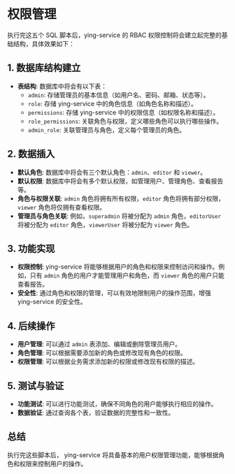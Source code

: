 # 权限管理

执行完这五个 SQL 脚本后，ying-service 的 RBAC 权限控制将会建立起完整的基础结构，具体效果如下：

## 1. 数据库结构建立

- **表结构**: 数据库中将会有以下表：
  - `admin`: 存储管理员的基本信息（如用户名、密码、邮箱、状态等）。
  - `role`: 存储 ying-service 中的角色信息（如角色名称和描述）。
  - `permissions`: 存储 ying-service 中的权限信息（如权限名称和描述）。
  - `role_permissions`: 关联角色与权限，定义哪些角色可以执行哪些操作。
  - `admin_role`: 关联管理员与角色，定义每个管理员的角色。

## 2. 数据插入

- **默认角色**: 数据库中将会有三个默认角色：`admin`、`editor` 和 `viewer`。
- **默认权限**: 数据库中将会有多个默认权限，如管理用户、管理角色、查看报告等。
- **角色与权限关联**: `admin` 角色将拥有所有权限，`editor` 角色将拥有部分权限，`viewer` 角色将仅拥有查看权限。
- **管理员与角色关联**: 例如，`superadmin` 将被分配为 `admin` 角色，`editorUser` 将被分配为 `editor` 角色，`viewerUser` 将被分配为 `viewer` 角色。

## 3. 功能实现

- **权限控制**:  ying-service 将能够根据用户的角色和权限来控制访问和操作。例如，只有 `admin` 角色的用户才能管理用户和角色，而 `viewer` 角色的用户只能查看报告。
- **安全性**: 通过角色和权限的管理，可以有效地限制用户的操作范围，增强 ying-service 的安全性。

## 4. 后续操作

- **用户管理**: 可以通过 `admin` 表添加、编辑或删除管理员用户。
- **角色管理**: 可以根据需要添加新的角色或修改现有角色的权限。
- **权限管理**: 可以根据业务需求添加新的权限或修改现有权限的描述。

## 5. 测试与验证

- **功能测试**: 可以进行功能测试，确保不同角色的用户能够执行相应的操作。
- **数据验证**: 通过查询各个表，验证数据的完整性和一致性。

## 总结

执行完这些脚本后， ying-service 将具备基本的用户权限管理功能，能够根据角色和权限来控制用户的操作。
